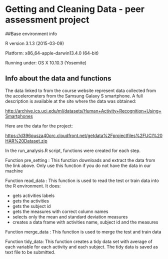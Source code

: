 # Getting and Cleaning Data - peer assessment project

##Base environment info

R version 3.1.3 (2015-03-09)

Platform: x86_64-apple-darwin13.4.0 (64-bit)

Running under: OS X 10.10.3 (Yosemite)

## Info about the data and functions

The data linked to from the course website represent data collected from the accelerometers from the Samsung Galaxy S smartphone. A full description is available at the site where the data was obtained: 

http://archive.ics.uci.edu/ml/datasets/Human+Activity+Recognition+Using+Smartphones 

Here are the data for the project: 

https://d396qusza40orc.cloudfront.net/getdata%2Fprojectfiles%2FUCI%20HAR%20Dataset.zip 

In the run_analysis.R script, functions were created for each step.

Function pre_setting :
This function downloads and extract the data from the link above.
Only use this function if you do not have the data in our machine

Function read_data :
This function is used to read the test or train data into the R environment. It does: 

* gets activities labels
* gets the activities
* gets the subject id
* gets the measures with correct column names
* selects only the mean and standard deviation measures
* creates a data frame with activities name, subject id and the measures

Function merge_data :
This function is used to merge the test and train data

Function tidy_data:
This function creates a tidy data set with average of each variable for each activity and each subject. The tidy data is  saved as text file to be submitted.
